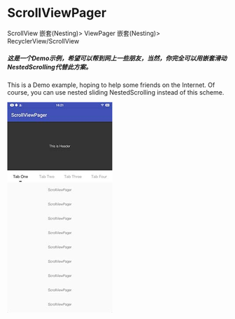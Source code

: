 # ScrollViewPager
ScrollView 嵌套(Nesting)> ViewPager 嵌套(Nesting)> RecyclerView/ScrollView

##### 这是一个Demo示例，希望可以帮到网上一些朋友，当然，你完全可以用嵌套滑动NestedScrolling代替此方案。
This is a Demo example, hoping to help some friends on the Internet. Of course, you can use nested sliding NestedScrolling instead of this scheme.

![Image text](https://raw.githubusercontent.com/Deepblue1996/ScrollViewPager/master/20180203162136.jpg)
